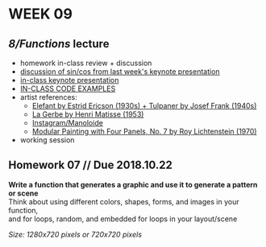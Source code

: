 # WEEK 09 

## _8/Functions_ lecture  
- homework in-class review + discussion  
- [discussion of sin/cos from last week's keynote presentation](https://github.com/johnbcarpenter/USC_IML288/blob/master/PDF/20181008_MOTION.pdf)  
- [in-class keynote presentation](https://github.com/johnbcarpenter/USC_IML288/blob/master/PDF/20181015_FUNCTIONS.pdf)  
- [IN-CLASS CODE EXAMPLES](https://github.com/johnbcarpenter/USC_IML288/tree/master/CODE/WEEK09)  
- artist references:  
  - [Elefant by Estrid Ericson (1930s) + Tulpaner by Josef Frank (1940s)](https://www.svenskttenn.se/en/range/textile/fabric/)
  - [La Gerbe by Henri Matisse (1953)](https://collections.lacma.org/node/207557)  
  - [Instagram/Manoloide](https://www.instagram.com/Manoloide)  
  - [Modular Painting with Four Panels, No. 7 by Roy Lichtenstein (1970)](https://cranbrookartmuseum.org/artwork/roy-lichtenstein-modular-painting-with-four-panels-no-7/)   
- working session  

## Homework 07 // Due 2018.10.22  
**Write a function that generates a graphic and use it to generate a pattern or scene**  
Think about using different colors, shapes, forms, and images in your function,  
and for loops, random, and embedded for loops in your layout/scene  
    
_Size: 1280x720 pixels or 720x720 pixels_  
    
